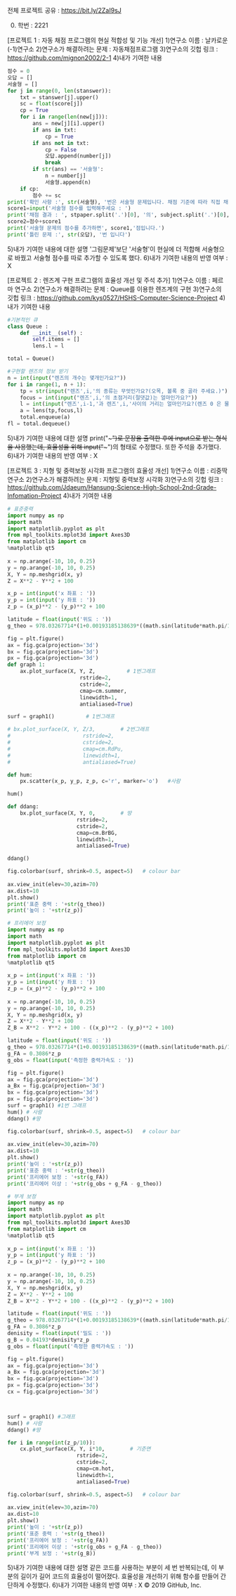 전체 프로젝트 공유 : https://bit.ly/2ZaI9sJ

0. 학번 : 2221

[프로젝트 1 : 자동 채점 프로그램의 현실 적합성 및 기능 개선]
1)연구소 이름 : 날카로운(-1)연구소
2)연구소가 해결하려는 문제 : 자동채점프로그램
3)연구소의 깃헙 링크 : https://github.com/mignon2002/2-1
4)내가 기여한 내용
```python
점수 = 0
오답 = []
서술형 = []
for j in range(0, len(stanswer)):
    txt = stanswer[j].upper()
    sc = float(score[j])
    cp = True
    for i in range(len(new[j])):
        ans = new[j][i].upper()
        if ans in txt:
            cp = True
        if ans not in txt:
            cp = False
            오답.append(number[j])
            break
        if str(ans) == '서술형':
            n = number[j]
            서술형.append(n)
    if cp:
        점수 += sc
print('확인 사항 :', str(서술형), '번은 서술형 문제입니다. 채점 기준에 따라 직접 채점하시고 점수를 추가해 주세요.')
score1=input('서술형 점수를 입력해주세요 : ')
print('채점 결과 : ', stpaper.split('.')[0], '의', subject.split('.')[0], '과목의 총점은', 점수, '점입니다.')
score2=점수+score1
print('서술형 문제의 점수를 추가하면', score1,'점입니다.')
print('틀린 문제 :', str(오답), '번 입니다')
```
5)내가 기여한 내용에 대한 설명
'그림문제'보단 '서술형'이 현실에 더 적합해 서술형으로 바꿨고 서술형 점수를 따로 추가할 수 있도록 했다.
6)내가 기여한 내용의 반영 여부 : X 

[프로젝트 2 : 렌즈계 구현 프로그램의 효율성 개선 및 주석 추가]
1)연구소 이름 : 페르마 연구소
2)연구소가 해결하려는 문제 : Queue를 이용한 렌즈계의 구현
3)연구소의 깃헙 링크 : https://github.com/kys0527/HSHS-Computer-Science-Project
4)내가 기여한 내용

```python
#기본적인 큐
class Queue :
    def __init__(self) :
        self.items = []
        lens.l = l

total = Queue()

#구현할 렌즈의 정보 받기
n = int(input("렌즈의 개수는 몇개인가요?"))
for i in range(1, n + 1):
    tp = str(input("렌즈',i,'의 종류는 무엇인가요?(오목, 볼록 중 골라 주세요.)"))
    focus = int(input("렌즈',i,'의 초점거리(절댓값)는 얼마인가요?"))
    l = int(input("렌즈',i-1,'과 렌즈',i,'사이의 거리는 얼마인가요?(렌즈 0 은 물체 입니다.)"))
    a = lens(tp,focus,l)
    total.enqueue(a)
fl = total.dequeue()
```
5)내가 기여한 내용에 대한 설명
print("~~~")로 문장을 출력한 후에 input으로 받는 형식을 사용했는데, 효율성을 위해 input("~~~")의 형태로 수정했다. 또한 주석을 추가했다.
6)내가 기여한 내용의 반영 여부 : X

[프로젝트 3 : 지형 및 중력보정 시각화 프로그램의 효율성 개선]
1)연구소 이름 : 리중딱 연구소
2)연구소가 해결하려는 문제 : 지형및 중력보정 시각화
3)연구소의 깃헙 링크 : https://github.com/Jdaeum/Hansung-Science-High-School-2nd-Grade-Infomation-Project
4)내가 기여한 내용
```python
# 표준중력
import numpy as np
import math
import matplotlib.pyplot as plt
from mpl_toolkits.mplot3d import Axes3D
from matplotlib import cm
%matplotlib qt5
 
x = np.arange(-10, 10, 0.25)
y = np.arange(-10, 10, 0.25)
X, Y = np.meshgrid(x, y)
Z = X**2 - Y**2 + 100

x_p = int(input('x 좌표 : '))
y_p = int(input('y 좌표 : '))
z_p = (x_p)**2 - (y_p)**2 + 100

latitude = float(input('위도 : '))
g_theo = 978.03267714*(1+0.00193185138639*((math.sin(latitude*math.pi/180))**2))/(((1-(0.00669437999013*(math.sin(latitude*math.pi/180)**2))))**(1/2))

fig = plt.figure()
ax = fig.gca(projection='3d')
bx = fig.gca(projection='3d')
px = fig.gca(projection='3d')
def graph 1:
    ax.plot_surface(X, Y, Z,          # 1번그래프
                       rstride=2,
                       cstride=2,
                       cmap=cm.summer,
                       linewidth=1,
                       antialiased=True)

surf = graph1()          # 1번그래프

# bx.plot_surface(X, Y, Z/3,        # 2번그래프
#                       rstride=2,
#                       cstride=2,
#                       cmap=cm.RdPu,
#                       linewidth=1,
#                       antialiased=True)

def hum:
    px.scatter(x_p, y_p, z_p, c='r', marker='o')   #사람

hum()

def ddang:
    bx.plot_surface(X, Y, 0,        # 땅
                      rstride=2,
                      cstride=2,
                      cmap=cm.BrBG,
                      linewidth=1,
                      antialiased=True)

ddang()

fig.colorbar(surf, shrink=0.5, aspect=5)   # colour bar
 
ax.view_init(elev=30,azim=70)
ax.dist=10
plt.show()
print('표준 중력 : '+str(g_theo))
print('높이 : '+str(z_p))

# 프리에어 보정
import numpy as np
import math
import matplotlib.pyplot as plt
from mpl_toolkits.mplot3d import Axes3D
from matplotlib import cm
%matplotlib qt5
 
x_p = int(input('x 좌표 : '))
y_p = int(input('y 좌표 : '))
z_p = (x_p)**2 - (y_p)**2 + 100
    
x = np.arange(-10, 10, 0.25)
y = np.arange(-10, 10, 0.25)
X, Y = np.meshgrid(x, y)
Z = X**2 - Y**2 + 100
Z_B = X**2 - Y**2 + 100 - ((x_p)**2 - (y_p)**2 + 100)

latitude = float(input('위도 : '))
g_theo = 978.03267714*(1+0.00193185138639*((math.sin(latitude*math.pi/180))**2))/(((1-(0.00669437999013*(math.sin(latitude*math.pi/180)**2))))**(1/2))
g_FA = 0.3086*z_p
g_obs = float(input('측정한 중력가속도 : '))

fig = plt.figure()
ax = fig.gca(projection='3d')
a_Bx = fig.gca(projection='3d')
bx = fig.gca(projection='3d')
px = fig.gca(projection='3d')
surf = graph1() #1번 그래프
hum() # 사람
ddang() #땅

fig.colorbar(surf, shrink=0.5, aspect=5)   # colour bar
 
ax.view_init(elev=30,azim=70)
ax.dist=10
plt.show()
print('높이 : '+str(z_p))
print('표준 중력 : '+str(g_theo))
print('프리에어 보정 : '+str(g_FA))
print('프리에어 이상 : '+str(g_obs + g_FA - g_theo))

# 부게 보정
import numpy as np
import math
import matplotlib.pyplot as plt
from mpl_toolkits.mplot3d import Axes3D
from matplotlib import cm
%matplotlib qt5
 
x_p = int(input('x 좌표 : '))
y_p = int(input('y 좌표 : '))
z_p = (x_p)**2 - (y_p)**2 + 100
    
x = np.arange(-10, 10, 0.25)
y = np.arange(-10, 10, 0.25)
X, Y = np.meshgrid(x, y)
Z = X**2 - Y**2 + 100
Z_B = X**2 - Y**2 + 100 - ((x_p)**2 - (y_p)**2 + 100)

latitude = float(input('위도 : '))
g_theo = 978.03267714*(1+0.00193185138639*((math.sin(latitude*math.pi/180))**2))/(((1-(0.00669437999013*(math.sin(latitude*math.pi/180)**2))))**(1/2))
g_FA = 0.3086*z_p
denisity = float(input('밀도 : '))
g_B = 0.04193*denisity*z_p
g_obs = float(input('측정한 중력가속도 : '))

fig = plt.figure()
ax = fig.gca(projection='3d')
a_Bx = fig.gca(projection='3d')
bx = fig.gca(projection='3d')
px = fig.gca(projection='3d')
cx = fig.gca(projection='3d')



surf = graph1() #그래프
hum() # 사람
ddang() #땅

for i in range(int(z_p/10)):
    cx.plot_surface(X, Y, i*10,        # 기준면
                      rstride=2,
                      cstride=2,
                      cmap=cm.hot,
                      linewidth=1,
                      antialiased=True)

fig.colorbar(surf, shrink=0.5, aspect=5)   # colour bar
 
ax.view_init(elev=30,azim=70)
ax.dist=10
plt.show()
print('높이 : '+str(z_p))
print('표준 중력 : '+str(g_theo))
print('프리에어 보정 : '+str(g_FA))
print('프리에어 이상 : '+str(g_obs + g_FA - g_theo))
print('부게 보정 : '+str(g_B))
```
5)내가 기여한 내용에 대한 설명
같은 코드를 사용하는 부분이 세 번 반복되는데, 이 부분의 길이가 길어 코드의 효율성이 떨어졌다. 효율성을 개선하기 위해 함수를 만들어 간단하게 수정했다. 
6)내가 기여한 내용의 반영 여부 : X
© 2019 GitHub, Inc.
